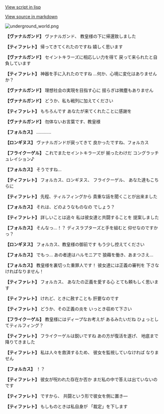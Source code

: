 [View script in lisp](../scripts/100902030.txt)

[View source in markdown](100902030.md)

![underground_world.png](../images/backgrounds/underground_world.png)

**【ヴァナルガンド】**
ヴァナルガンド、
教皇様の下に帰還致しました

**【ティファレト】**
帰ってきてくれたのですね
嬉しく思います

**【ヴァナルガンド】**
セイントキラーズに相応しい力を得て
戻って来られたと自負しています

**【ティファレト】**
神器を手に入れたのですね
…何か、心境に変化はありませんか？

**【ヴァナルガンド】**
理想社会の実現を目指す心に
揺らぎは微塵もありません

**【ヴァナルガンド】**
どうか、私も戦列に加えてください

**【ティファレト】**
もちろんです
あなたが来てくれたことに感謝を

**【ヴァナルガンド】**
勿体ないお言葉です、教皇様

**【フォルカス】**
…………

**【ロンギヌス】**
ヴァナルガンドが戻ってきて
良かったですね、フォルカス

**【フライクーゲル】**
これでまたセイントキラーズが
揃ったわけだ
コングラッチュレイション♪

**【フォルカス】**
そうですね…

**【ティファレト】**
フォルカス、ロンギヌス、
フライクーゲル、
あなた達もこちらに

**【ティファレト】**
先程、ティルフィングから
貴重な話を聞くことが出来ました

**【フォルカス】**
それは、どのようなものなの
でしょう？

**【ティファレト】**
詳しいことは追々
私は彼女達と共闘することを
提案しました

**【フォルカス】**
そんなっ…！？
ディスラプターズと手を組むと
仰せなのですかっ？

**【ロンギヌス】**
フォルカス、教皇様の御前です
もう少し控えてください

**【フォルカス】**
でもっ…
あの者達はハルモニアで
狼藉を働き、あまつさえ…

**【フォルカス】**
教皇様を裏切った重罪人です！
彼女達には正義の審判を
下さなければなりません！

**【ティファレト】**
フォルカス、
あなたの正義を愛する心
とても頼もしく思います

**【ティファレト】**
けれど、ときに赦すことも
肝要なのです

**【ティファレト】**
どうか、その正義の炎を
いっとき収めて下さい

**【フライクーゲル】**
教皇様にはディープなお考えが
あるみたいだね
ひょっとしてティルフィング？

**【ティファレト】**
フライクーゲルは鋭いですね
あの方が復活を遂げ、
地底まで降りてきました

**【ティファレト】**
私は人々を救済するため、
彼女を監視していなければ
なりません

**【フォルカス】**
！？

**【ティファレト】**
彼女が呪われた存在か否か
まだ私の中で答えは出ていないのです

**【ティファレト】**
ですから、
共闘という形で彼女を側に置き―

**【ティファレト】**
もしものときは私自身が
「裁定」を下します